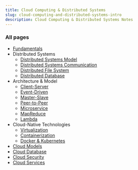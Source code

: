 ```yaml
---
title: Cloud Computing & Distributed Systems
slug: cloud-computing-and-distributed-systems-intro
description: Cloud Computing & Distributed Systems Notes
---
```


### All pages

- [Fundamentals](/cs-notes/cloud-computing-and-distributed-systems/fundamentals)
- Distributed Systems
  - [Distributed Systems Model](/cs-notes/cloud-computing-and-distributed-systems/distributed-systems-model)
  - [Distributed Systems Communication](/cs-notes/cloud-computing-and-distributed-systems/distributed-systems-communication)
  - [Distributed File System](/cs-notes/cloud-computing-and-distributed-systems/distributed-file-system)
  - [Distributed Database](/cs-notes/cloud-computing-and-distributed-systems/distributed-database)
- Architecture & Model
  - [Client-Server](/cs-notes/cloud-computing-and-distributed-systems/client-server)
  - [Event-Driven](/cs-notes/cloud-computing-and-distributed-systems/event-driven)
  - [Master-Slave](/cs-notes/cloud-computing-and-distributed-systems/master-slave)
  - [Peer-to-Peer](/cs-notes/cloud-computing-and-distributed-systems/peer-to-peer)
  - [Microservice](/cs-notes/cloud-computing-and-distributed-systems/microservice)
  - [MapReduce](/cs-notes/cloud-computing-and-distributed-systems/mapreduce)
  - [Lambda](/cs-notes/cloud-computing-and-distributed-systems/lambda)
- Cloud-Native Technologies
  - [Virtualization](/cs-notes/cloud-computing-and-distributed-systems/virtualization)
  - [Containerization](/cs-notes/cloud-computing-and-distributed-systems/containerization)
  - [Docker & Kubernetes](/cs-notes/cloud-computing-and-distributed-systems/docker-and-kubernetes)
- [Cloud Models](/cs-notes/cloud-computing-and-distributed-systems/cloud-models)
- [Cloud Database](/cs-notes/cloud-computing-and-distributed-systems/cloud-database)
- [Cloud Security](/cs-notes/cloud-computing-and-distributed-systems/cloud-security)
- [Cloud Services](/cs-notes/cloud-computing-and-distributed-systems/cloud-services)
